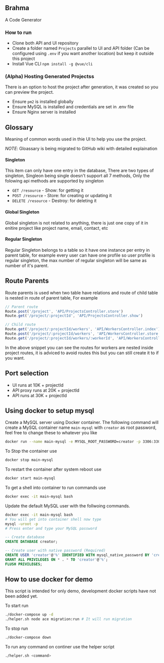 ## Brahma

A Code Generator

### How to run

- Clone both API and UI repository
- Create a folder named `Projects` parallel to UI and API folder (Can be configured using `.env` if you want another location) but keep it outside this project
- Install Vue CLI `npm install -g @vue/cli`

### (Alpha) Hosting Generated Projectss
There is an option to host the project after generation, it was created so you can preview the project.

- Ensure `pm2` is installed globally
- Ensure MySQL is installed and credentials are set in .env file
- Ensure Nginx server is installed

## Glossary

Meaning of common words used in thie UI to help you use the project.

_NOTE_: Gloassary is being migrated to GitHub wiki with detailed explaination

#### Singleton

This item can only have one entry in the database, There are two types of singleton, Singleon being single doesn't support all 7 methods, Only the folowing api methods are supported by singleton

- `GET /resource` - Show: for getting it
- `POST /resource` - Store: for creating or updating it
- `DELETE /resource` - Destroy: for deleting it

#### Global Singleton

Global singleton is not related to anything, there is just one copy of it in enitire project like project name, email, contact, etc

#### Regular Singleton

Regular Singleton belongs to a table so it have one instance per entry in parent table, for example every user can have one profile so user profile is regular singleton, the max number of regular singleton will be same as number of it's parent.

## Route Parents

Route parents is used when two table have relations and route of child table is nested in route of parent table, For example

```js
// Parent route
Route.post('/project', 'API/ProjectsController.store')
Route.get('/project/:projectId', 'API/ProjectsController.show')

// Child route
Route.get('/project/:projectId/workers', 'API/WorkersController.index')
Route.post('/project/:projectId/workers', 'API/WorkersController.store')
Route.get('/project/:projectId/workers/:workerId', 'API/WorkersController.show')
```

In the above snippet you can see the routes for workers are nested inside project routes, it is adviced to avoid routes this but you can still create it to if you want.

## Port selection

- UI runs at 10K + projectId
- API proxy runs at 20K + projectId
- API runs at 30K + projectId

## Using docker to setup mysql

Create a MySQL server using Docker container. The following command will create a MySQL container name `main-mysql` with `creator` as root password, feel free to change these to whatever you like

```bash
docker run --name main-mysql -e MYSQL_ROOT_PASSWORD=creator -p 3306:3306 -d mysql
```

To Stop the container use

```bash
docker stop main-mysql
```

To restart the container after system reboot use

```bash
docker start main-mysql
```

To get a shell into container to run commands use

```bash
docker exec -it main-mysql bash
```

Update the default MySQL user with the follwoing commands.

```bash
docker exec -it main-mysql bash
# You will get into container shell now type
mysql -uroot -p
# Press enter and type your MySQL password
```

```sql
-- Create database
CREATE DATABASE creator;
```

```SQL
-- Create user with native password (Required)
CREATE USER 'creator'@'%' IDENTIFIED WITH mysql_native_password BY 'creator';
GRANT ALL PRIVILEGES ON * . * TO 'creator'@'%';
FLUSH PRIVILEGES;
```

## How to use docker for demo
This script is intended for only demo, development
docker scripts have not been added yet.

To start run
```bash
./docker-compose up -d
./helper.sh node ace migration:run # It will run migration
```

To stop run
```bash
./docker-compose down
```

To run any command on continer use the helper script
```bash
./helper.sh <command>
```
